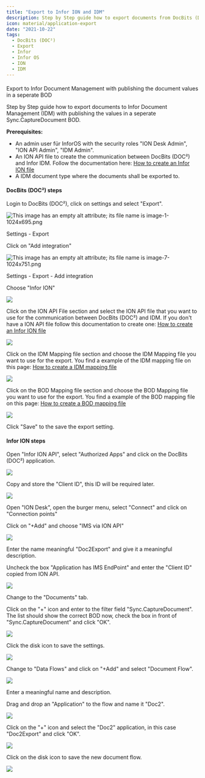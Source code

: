```yaml
---
title: "Export to Infor ION and IDM"
description: Step by Step guide how to export documents from DocBits (DOC²) to Infor Document Management (IDM) with publishing the values in a seperate Sync.CaptureDocument BOD.
icon: material/application-export
date: "2021-10-22"
tags:
  - DocBits (DOC²)
  - Export
  - Infor
  - Infor OS
  - ION
  - IDM
---
```


####
Export to Infor Document Management with publishing the document values in a seperate BOD

Step by Step guide how to export documents to Infor Document Management (IDM) with publishing the values in a seperate Sync.CaptureDocument BOD.

**Prerequisites:**

- An admin user für InforOS with the security roles "ION Desk Admin", "ION API Admin", "IDM Admin".
- An ION API file to create the communication between DocBits (DOC²) and Infor IDM. Follow the documentation here: [How to create an Infor ION file](/docbits/export/create-a-infor-ion-file/)
- A IDM document type where the documents shall be exported to.

#### DocBits (DOC²) steps

Login to DocBits (DOC²), click on settings and select "Export".

![This image has an empty alt attribute; its file name is image-1-1024x695.png](/_images/docbits/image-1-1024x695.png)


Settings - Export

Click on "Add integration"

![This image has an empty alt attribute; its file name is image-7-1024x751.png](/_images/docbits/image-7-1024x751.png)

Settings - Export - Add integration

Choose "Infor ION"

![](/_images/docbits/image-31-1024x342.png)

Click on the ION API File section and select the ION API file that you want to use for the communication between DocBits (DOC²) and IDM. If you don't have a ION API file follow this documentation to create one: [How to create an Infor ION file](/docbits/export/create-a-infor-ion-file/)

![](/_images/docbits/image-32-1024x347.png)

Click on the IDM Mapping file section and choose the IDM Mapping file you want to use for the export.
You find a example of the IDM mapping file on this page: [How to create a IDM mapping file](/docbits/export/how-to-create-a-idm-mapping-file/)

![](/_images/docbits/image-33-1024x344.png)

Click on the BOD Mapping file section and choose the BOD Mapping file you want to use for the export.
You find a example of the BOD mapping file on this page: [How to create a BOD mapping file](/docbits/export/how-to-create-a-bod-mapping-file/)

![](/_images/docbits/image-34-1024x343.png)

Click "Save" to the save the export setting.

#### Infor ION steps

Open "Infor ION API", select "Authorized Apps" and click on the DocBits (DOC²) application.

![](/_images/docbits/image-35.png)

Copy and store the "Client ID", this ID will be required later.

![](/_images/docbits/image-36.png)

Open "ION Desk", open the burger menu, select "Connect" and click on "Connection points"

Click on "+Add" and choose "IMS via ION API"

![](/_images/docbits/image-37.png)

Enter the name meaningful "Doc2Export" and give it a meaningful description.

Uncheck the box "Application has IMS EndPoint" and enter the "Client ID" copied from ION API.

![](/_images/docbits/image-39-1024x438.png)

Change to the "Documents" tab.

Click on the "+" icon and enter to the filter field "Sync.CaptureDocument". The list should show the correct BOD now, check the box in front of "Sync.CaptureDocument" and click "OK".

![](/_images/docbits/image-40-1024x944.png)

Click the disk icon to save the settings.

![](/_images/docbits/image-41.png)

Change to "Data Flows" and click on "+Add" and select "Document Flow".

![](/_images/docbits/image-43.png)

Enter a meaningful name and description.

Drag and drop an "Application" to the flow and name it "Doc2".

![](/_images/docbits/image-44.png)

Click on the "+" icon and select the "Doc2" application, in this case "Doc2Export" and click "OK".

![](/_images/docbits/image-45.png)

Click on the disk icon to save the new document flow.

![](/_images/docbits/image-46.png)
